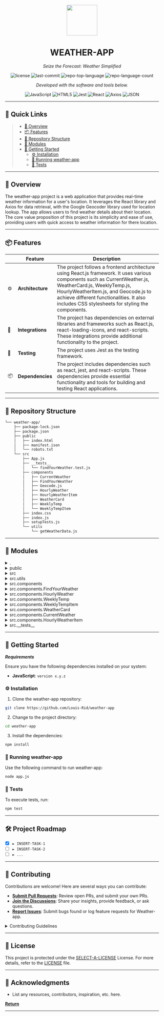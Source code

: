 <p align="center">
  <img src="https://cdn-icons-png.flaticon.com/512/6295/6295417.png" width="100" />
</p>
<p align="center">
    <h1 align="center">WEATHER-APP</h1>
</p>
<p align="center">
    <em>Seize the Forecast: Weather Simplified</em>
</p>
<p align="center">
	<img src="https://img.shields.io/github/license/Louis-Rid/weather-app?style=flat&color=0080ff" alt="license">
	<img src="https://img.shields.io/github/last-commit/Louis-Rid/weather-app?style=flat&color=0080ff" alt="last-commit">
	<img src="https://img.shields.io/github/languages/top/Louis-Rid/weather-app?style=flat&color=0080ff" alt="repo-top-language">
	<img src="https://img.shields.io/github/languages/count/Louis-Rid/weather-app?style=flat&color=0080ff" alt="repo-language-count">
<p>
<p align="center">
		<em>Developed with the software and tools below.</em>
</p>
<p align="center">
	<img src="https://img.shields.io/badge/JavaScript-F7DF1E.svg?style=flat&logo=JavaScript&logoColor=black" alt="JavaScript">
	<img src="https://img.shields.io/badge/HTML5-E34F26.svg?style=flat&logo=HTML5&logoColor=white" alt="HTML5">
	<img src="https://img.shields.io/badge/Jest-C21325.svg?style=flat&logo=Jest&logoColor=white" alt="Jest">
	<img src="https://img.shields.io/badge/React-61DAFB.svg?style=flat&logo=React&logoColor=black" alt="React">
	<img src="https://img.shields.io/badge/Axios-5A29E4.svg?style=flat&logo=Axios&logoColor=white" alt="Axios">
	<img src="https://img.shields.io/badge/JSON-000000.svg?style=flat&logo=JSON&logoColor=white" alt="JSON">
</p>
<hr>

## 🔗 Quick Links

> - [📍 Overview](#-overview)
> - [📦 Features](#-features)
> - [📂 Repository Structure](#-repository-structure)
> - [🧩 Modules](#-modules)
> - [🚀 Getting Started](#-getting-started)
>   - [⚙️ Installation](#️-installation)
>   - [🤖 Running weather-app](#-running-weather-app)
>   - [🧪 Tests](#-tests)

---

## 📍 Overview

The weather-app project is a web application that provides real-time weather information for a user's location. It leverages the React library and Axios for data retrieval, with the Google Geocoder library used for location lookup. The app allows users to find weather details about their location. The core value proposition of this project is its simplicity and ease of use, providing users with quick access to weather information for there location.

---

## 📦 Features

|     | Feature          | Description                                                                                                                                                                                                                                                                                        |
| --- | ---------------- | -------------------------------------------------------------------------------------------------------------------------------------------------------------------------------------------------------------------------------------------------------------------------------------------------- |
| ⚙️  | **Architecture** | The project follows a frontend architecture using React.js framework. It uses various components such as CurrentWeather.js, WeatherCard.js, WeeklyTemp.js, HourlyWeatherItem.js, and Geocode.js to achieve different functionalities. It also includes CSS stylesheets for styling the components. |
| 🔌  | **Integrations** | The project has dependencies on external libraries and frameworks such as React.js, react-loading-icons, and react-scripts. These integrations provide additional functionality to the project.                                                                                                    |
| 🧪  | **Testing**      | The project uses Jest as the testing framework.                                                                                                                                                                                                                                                    |
| 📦  | **Dependencies** | The project includes dependencies such as react, jest, and react-scripts. These dependencies provide essential functionality and tools for building and testing React applications.                                                                                                                |

---

## 📂 Repository Structure

```sh
└── weather-app/
    ├── package-lock.json
    ├── package.json
    ├── public
    │   ├── index.html
    │   ├── manifest.json
    │   └── robots.txt
    └── src
        ├── App.js
        ├── __tests__
        │   └── findYourWeather.test.js
        ├── components
        │   ├── CurrentWeather
        │   ├── FindYourWeather
        │   ├── Geocode.js
        │   ├── HourlyWeather
        │   ├── HourlyWeatherItem
        │   ├── WeatherCard
        │   ├── WeeklyTemp
        │   └── WeeklyTempItem
        ├── index.css
        ├── index.js
        ├── setupTests.js
        └── utils
            └── getWeatherData.js
```

---

## 🧩 Modules

<details closed><summary>.</summary>

| File                                                                                        | Summary                                                                                                                                                                                                                                                                                                                                   |
| ------------------------------------------------------------------------------------------- | ----------------------------------------------------------------------------------------------------------------------------------------------------------------------------------------------------------------------------------------------------------------------------------------------------------------------------------------- |
| [package-lock.json](https://github.com/Louis-Rid/weather-app/blob/master/package-lock.json) | This code snippet contributes to the weather-app repository's architecture by implementing a feature that allows users to find current weather based on location. It is responsible for handling the logic and functionality for finding weather information.                                                                             |
| [package.json](https://github.com/Louis-Rid/weather-app/blob/master/package.json)           | The code snippet is part of the weather-app repository. It includes components for displaying current weather, hourly weather, and weekly temperature. It also utilizes external libraries for geocoding and API requests. The codebase follows a standardized React project structure and uses testing frameworks for quality assurance. |

</details>

<details closed><summary>public</summary>

| File                                                                                       | Summary                                                                                                                                                                                                                                                                                                      |
| ------------------------------------------------------------------------------------------ | ------------------------------------------------------------------------------------------------------------------------------------------------------------------------------------------------------------------------------------------------------------------------------------------------------------ |
| [index.html](https://github.com/Louis-Rid/weather-app/blob/master/public/index.html)       | This code snippet is the index.html file in the public folder of a React app. It sets up the basic structure of the HTML page, includes necessary meta tags and links to favicon and manifest files. It also provides instructions for development and production builds.                                    |
| [manifest.json](https://github.com/Louis-Rid/weather-app/blob/master/public/manifest.json) | This code snippet is part of a weather app's repository. It contains the configuration for the app's manifest file, which defines properties such as the app's name, icons, start URL, display mode, and theme color. The manifest file is used by the browser when the app is installed on a user's device. |
| [robots.txt](https://github.com/Louis-Rid/weather-app/blob/master/public/robots.txt)       | The `robots.txt` file in the `public` directory of the weather-app repository is a simple file that provides instructions to web robots on which pages to crawl or ignore on the website. This file is empty, allowing all web robots to access any page on the site.                                        |

</details>

<details closed><summary>src</summary>

| File                                                                                    | Summary                                                                                                                                                                                                                                                                                                                                                                                                                                                                                               |
| --------------------------------------------------------------------------------------- | ----------------------------------------------------------------------------------------------------------------------------------------------------------------------------------------------------------------------------------------------------------------------------------------------------------------------------------------------------------------------------------------------------------------------------------------------------------------------------------------------------- |
| [index.js](https://github.com/Louis-Rid/weather-app/blob/master/src/index.js)           | This code snippet in src/index.js is responsible for rendering the main App component using React and ReactDOM. It sets up the root element to render the application and applies any necessary styling.                                                                                                                                                                                                                                                                                              |
| [App.js](https://github.com/Louis-Rid/weather-app/blob/master/src/App.js)               | The App.js file in the weather-app repository is responsible for rendering the main components of the weather app. It uses React hooks to manage state for the location, city name, and loading status. The code conditionally renders the FindYourWeather, WeatherCard, and Geocode components based on the loading status. If loading is true, it displays a loading spinner. Otherwise, it renders the components for finding weather, displaying weather information, and geocoding the location. |
| [index.css](https://github.com/Louis-Rid/weather-app/blob/master/src/index.css)         | The code snippet in the `index.css` file defines the styling for the Weather App's main container, background color, font, and loading spinner. It ensures a visually appealing and consistent user interface.                                                                                                                                                                                                                                                                                        |
| [setupTests.js](https://github.com/Louis-Rid/weather-app/blob/master/src/setupTests.js) | The `setupTests.js` file sets up the testing environment for the weather app. It imports required dependencies and sets up a mock geolocation object for testing purposes. This file ensures that the app's features related to geolocation are properly tested.                                                                                                                                                                                                                                      |

</details>

<details closed><summary>src.utils</summary>

| File                                                                                                  | Summary                                                                                                                                                                                                                                                                                                                        |
| ----------------------------------------------------------------------------------------------------- | ------------------------------------------------------------------------------------------------------------------------------------------------------------------------------------------------------------------------------------------------------------------------------------------------------------------------------ |
| [getWeatherData.js](https://github.com/Louis-Rid/weather-app/blob/master/src/utils/getWeatherData.js) | The `getWeatherData` function, located in `src/utils/getWeatherData.js`, fetches weather data from an endpoint and extracts the city and state from the response. It then sets the city and state using the `setCity` function provided as a parameter. The function returns an array containing the extracted city and state. |

</details>

<details closed><summary>src.components</summary>

| File                                                                                         | Summary                                                                                                                                                                                                                                                               |
| -------------------------------------------------------------------------------------------- | --------------------------------------------------------------------------------------------------------------------------------------------------------------------------------------------------------------------------------------------------------------------- |
| [Geocode.js](https://github.com/Louis-Rid/weather-app/blob/master/src/components/Geocode.js) | The `Geocode.js` component in the `weather-app` repository is responsible for retrieving the city name based on latitude and longitude coordinates. It uses the Google Maps Geocoding API to make the request and updates the city name using the `setCity` function. |

</details>

<details closed><summary>src.components.FindYourWeather</summary>

| File                                                                                                                           | Summary                                                                                                                                                                                                                                                                                                                                 |
| ------------------------------------------------------------------------------------------------------------------------------ | --------------------------------------------------------------------------------------------------------------------------------------------------------------------------------------------------------------------------------------------------------------------------------------------------------------------------------------- |
| [FindYourWeather.js](https://github.com/Louis-Rid/weather-app/blob/master/src/components/FindYourWeather/FindYourWeather.js)   | The `FindYourWeather` component is part of the weather app repository. Its main role is to allow users to find their weather by using their current location. It utilizes geolocation to retrieve the latitude and longitude coordinates, updates the loading state, and renders a button for users to trigger the geolocation feature. |
| [findYourWeather.css](https://github.com/Louis-Rid/weather-app/blob/master/src/components/FindYourWeather/findYourWeather.css) | This code snippet defines the CSS styling for the FindYourWeather component in the weather-app repository. It specifies the layout and appearance of the component's container, button, and heading.                                                                                                                                    |

</details>

<details closed><summary>src.components.HourlyWeather</summary>

| File                                                                                                                     | Summary                                                                                                                                                                                                                                                                                                       |
| ------------------------------------------------------------------------------------------------------------------------ | ------------------------------------------------------------------------------------------------------------------------------------------------------------------------------------------------------------------------------------------------------------------------------------------------------------- |
| [hourlyWeather.css](https://github.com/Louis-Rid/weather-app/blob/master/src/components/HourlyWeather/hourlyWeather.css) | The `hourlyWeather.css` file in the `HourlyWeather` component of the `weather-app` repository defines the styling for the hourly weather display. It sets the background color, padding, and border radius for the container, as well as the display and scrollbar settings for the inner container.          |
| [HourlyWeather.js](https://github.com/Louis-Rid/weather-app/blob/master/src/components/HourlyWeather/HourlyWeather.js)   | The `HourlyWeather` component in the `src/components/HourlyWeather/HourlyWeather.js` file is responsible for rendering the hourly weather forecast. It receives the weather data as props and updates the forecast every hour. It uses the `HourlyWeatherItem` component to display each hourly weather item. |

</details>

<details closed><summary>src.components.WeeklyTemp</summary>

| File                                                                                                            | Summary                                                                                                                                                                                                                                                                                               |
| --------------------------------------------------------------------------------------------------------------- | ----------------------------------------------------------------------------------------------------------------------------------------------------------------------------------------------------------------------------------------------------------------------------------------------------- |
| [WeeklyTemp.js](https://github.com/Louis-Rid/weather-app/blob/master/src/components/WeeklyTemp/WeeklyTemp.js)   | The code snippet is a React component called WeeklyTemp that displays the weekly temperature forecast. It receives weather data as a prop and updates the temperature values for each day of the week. The component dynamically renders the temperature forecast using the WeeklyTempItem component. |
| [weeklyTemp.css](https://github.com/Louis-Rid/weather-app/blob/master/src/components/WeeklyTemp/weeklyTemp.css) | The code snippet in `weeklyTemp.css` defines the styling for the WeeklyTemp component in the weather-app repository. It sets the display property to flex and the flex-direction property to column for the container element.                                                                        |

</details>

<details closed><summary>src.components.WeeklyTempItem</summary>

| File                                                                                                                        | Summary                                                                                                                                                                                                                                                                                            |
| --------------------------------------------------------------------------------------------------------------------------- | -------------------------------------------------------------------------------------------------------------------------------------------------------------------------------------------------------------------------------------------------------------------------------------------------- |
| [WeeklyTempItem.js](https://github.com/Louis-Rid/weather-app/blob/master/src/components/WeeklyTempItem/WeeklyTempItem.js)   | This code snippet represents the WeeklyTempItem component in the weather-app repository. It displays the maximum and minimum temperature for a specific day of the week. The component is responsible for rendering this information in a structured manner.                                       |
| [weeklyTempItem.css](https://github.com/Louis-Rid/weather-app/blob/master/src/components/WeeklyTempItem/weeklyTempItem.css) | The code snippet in `weeklyTempItem.css` defines the styling for the WeeklyTempItem component in the weather app repository. It sets the display, font size, color, padding, and border properties, and also specifies different font weights and colors for the maximum and minimum temperatures. |

</details>

<details closed><summary>src.components.WeatherCard</summary>

| File                                                                                                             | Summary                                                                                                                                                                                                                                                                          |
| ---------------------------------------------------------------------------------------------------------------- | -------------------------------------------------------------------------------------------------------------------------------------------------------------------------------------------------------------------------------------------------------------------------------- |
| [WeatherCard.js](https://github.com/Louis-Rid/weather-app/blob/master/src/components/WeatherCard/WeatherCard.js) | The WeatherCard component in the code snippet is responsible for displaying the current weather, hourly weather, and weekly temperature based on the provided coordinates. It fetches weather data from an API, sets the data in the state, and renders the weather information. |

</details>

<details closed><summary>src.components.CurrentWeather</summary>

| File                                                                                                                        | Summary                                                                                                                                                                                                                                                                                                                  |
| --------------------------------------------------------------------------------------------------------------------------- | ------------------------------------------------------------------------------------------------------------------------------------------------------------------------------------------------------------------------------------------------------------------------------------------------------------------------ |
| [CurrentWeather.js](https://github.com/Louis-Rid/weather-app/blob/master/src/components/CurrentWeather/CurrentWeather.js)   | This code snippet is part of the weather-app repository. It represents the CurrentWeather component, which displays the current temperature and city based on weather data obtained from an API. The component utilizes React hooks, useEffect, and useState for state management.                                       |
| [currentWeather.css](https://github.com/Louis-Rid/weather-app/blob/master/src/components/CurrentWeather/currentWeather.css) | The `currentWeather.css` file is part of the Weather App repository's architecture. It defines the styling for the current weather component, including the temperature, city, and container. This file helps create an appealing and visually consistent user interface for displaying the current weather information. |

</details>

<details closed><summary>src.components.HourlyWeatherItem</summary>

| File                                                                                                                                 | Summary                                                                                                                                                                                                                                                                                                                  |
| ------------------------------------------------------------------------------------------------------------------------------------ | ------------------------------------------------------------------------------------------------------------------------------------------------------------------------------------------------------------------------------------------------------------------------------------------------------------------------ |
| [hourlyWeatherItem.css](https://github.com/Louis-Rid/weather-app/blob/master/src/components/HourlyWeatherItem/hourlyWeatherItem.css) | The code snippet in `HourlyWeatherItem` component's CSS file defines the styling for each hourly weather item. It specifies the layout, color, font, and margin properties. The main role of this code is to ensure consistent and visually appealing presentation of hourly weather information within the weather app. |
| [HourlyWeatherItem.js](https://github.com/Louis-Rid/weather-app/blob/master/src/components/HourlyWeatherItem/HourlyWeatherItem.js)   | The HourlyWeatherItem component is a reusable UI element in the weather-app repository. It displays the temperature and time for a specific hour in the hourly weather forecast. This component allows for consistent and modular rendering of hourly weather information.                                               |

</details>

<details closed><summary>src.__tests__</summary>

| File                                                                                                                  | Summary                                                                                                                                                                                                                                                                                                |
| --------------------------------------------------------------------------------------------------------------------- | ------------------------------------------------------------------------------------------------------------------------------------------------------------------------------------------------------------------------------------------------------------------------------------------------------ |
| [findYourWeather.test.js](https://github.com/Louis-Rid/weather-app/blob/master/src/__tests__/findYourWeather.test.js) | The code snippet in this test file tests the behavior of the Find Your Weather feature in the weather app. It checks if the user's weather is displayed after clicking the button, if a loading icon is shown during the request, and if the displayed weather data is updated to the user's location. |

</details>

---

## 🚀 Getting Started

**_Requirements_**

Ensure you have the following dependencies installed on your system:

- **JavaScript**: `version x.y.z`

### ⚙️ Installation

1. Clone the weather-app repository:

```sh
git clone https://github.com/Louis-Rid/weather-app
```

2. Change to the project directory:

```sh
cd weather-app
```

3. Install the dependencies:

```sh
npm install
```

### 🤖 Running weather-app

Use the following command to run weather-app:

```sh
node app.js
```

### 🧪 Tests

To execute tests, run:

```sh
npm test
```

---

## 🛠 Project Roadmap

- [x] `► INSERT-TASK-1`
- [ ] `► INSERT-TASK-2`
- [ ] `► ...`

---

## 🤝 Contributing

Contributions are welcome! Here are several ways you can contribute:

- **[Submit Pull Requests](https://github/Louis-Rid/weather-app/blob/main/CONTRIBUTING.md)**: Review open PRs, and submit your own PRs.
- **[Join the Discussions](https://github/Louis-Rid/weather-app/discussions)**: Share your insights, provide feedback, or ask questions.
- **[Report Issues](https://github/Louis-Rid/weather-app/issues)**: Submit bugs found or log feature requests for Weather-app.

<details closed>
    <summary>Contributing Guidelines</summary>

1. **Fork the Repository**: Start by forking the project repository to your GitHub account.
2. **Clone Locally**: Clone the forked repository to your local machine using a Git client.
   ```sh
   git clone https://github.com/Louis-Rid/weather-app
   ```
3. **Create a New Branch**: Always work on a new branch, giving it a descriptive name.
   ```sh
   git checkout -b new-feature-x
   ```
4. **Make Your Changes**: Develop and test your changes locally.
5. **Commit Your Changes**: Commit with a clear message describing your updates.
   ```sh
   git commit -m 'Implemented new feature x.'
   ```
6. **Push to GitHub**: Push the changes to your forked repository.
   ```sh
   git push origin new-feature-x
   ```
7. **Submit a Pull Request**: Create a PR against the original project repository. Clearly describe the changes and their motivations.

Once your PR is reviewed and approved, it will be merged into the main branch.

</details>

---

## 📄 License

This project is protected under the [SELECT-A-LICENSE](https://choosealicense.com/licenses) License. For more details, refer to the [LICENSE](https://choosealicense.com/licenses/) file.

---

## 👏 Acknowledgments

- List any resources, contributors, inspiration, etc. here.

[**Return**](#-quick-links)

---

